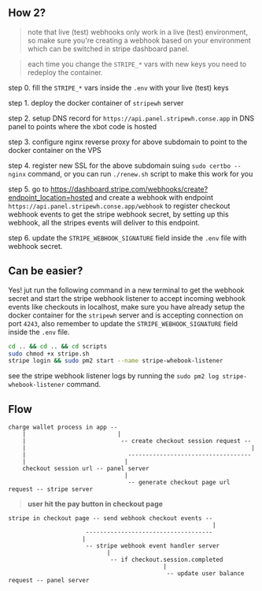 

## How 2? 

> note that live (test) webhooks only work in a live (test) environment, so make sure you're creating a webhook based on your environment which can be switched in stripe dashboard panel.

> each time you change the `STRIPE_*` vars with new keys you need to redeploy the container. 

step 0. fill the `STRIPE_*` vars inside the `.env` with your live (test) keys

step 1. deploy the docker container of `stripewh` server

step 2. setup DNS record for `https://api.panel.stripewh.conse.app` in DNS panel to points where the xbot code is hosted

step 3. configure nginx reverse proxy for above subdomain to point to the docker container on the VPS

step 4. register new SSL for the above subdomain suing ```sudo certbo --nginx``` command, or you can run `./renew.sh` script to make this work for you

step 5. go to https://dashboard.stripe.com/webhooks/create?endpoint_location=hosted and create a webhook with endpoint `https://api.panel.stripewh.conse.app/webhook` to register checkout webhook events to get the stripe webhook secret, by setting up this webhook, all the stripes events will deliver to this endpoint.

step 6. update the `STRIPE_WEBHOOK_SIGNATURE` field inside the `.env` file with webhook secret.

## Can be easier?

Yes! jut run the following command in a new terminal to get the webhook secret and start the stripe webhook listener to accept incoming webhook events like checkouts in localhost, make sure you have already setup the docker container for the `stripewh` server and is accepting connection on port `4243`, also remember to update the `STRIPE_WEBHOOK_SIGNATURE` field inside the `.env` file.

```bash
cd .. && cd .. && cd scripts
sudo chmod +x stripe.sh
stripe login && sudo pm2 start --name stripe-whebook-listener
```

see the stripe webhook listener logs by running the `sudo pm2 log stripe-whebook-listener` command.

## Flow

```
charge wallet process in app --
    |                          |
    |                           -- create checkout session request --
    |                                                                |
    |                             -----------------------------------
    |                            |
    checkout session url -- panel server
                                 |
                                  -- generate checkout page url request -- stripe server

```

> **user hit the pay button in checkout page** 

```
stripe in checkout page -- send webhook checkout events --
                                                          |
                      ------------------------------------
                     |
                      -- stripe webhook event handler server 
                            |
                             -- if checkout.session.completed
                                            |
                                             -- update user balance request -- panel server
                                                     
```